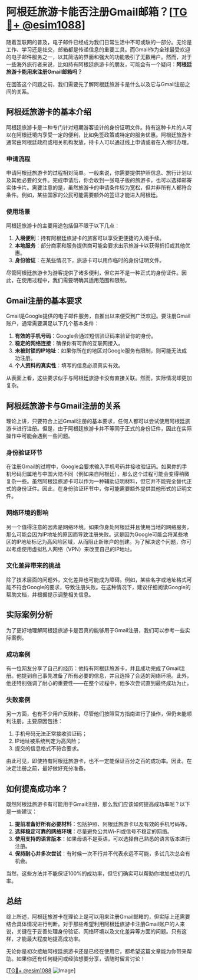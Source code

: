 # 阿根廷旅游卡能否注册Gmail邮箱？[[TG💪+ @esim1088](https://t.me/s/esim1088)]

随着互联网的普及，电子邮件已经成为我们日常生活中不可或缺的一部分。无论是工作、学习还是社交，邮箱都是传递信息的重要工具。而Gmail作为全球最受欢迎的电子邮件服务之一，以其简洁的界面和强大的功能吸引了无数用户。然而，对于一些海外旅行者来说，比如持有阿根廷旅游卡的朋友，可能会有一个疑问：**阿根廷旅游卡能用来注册Gmail邮箱吗？**

在回答这个问题之前，我们需要先了解阿根廷旅游卡是什么以及它与Gmail注册之间的关系。

## 阿根廷旅游卡的基本介绍

阿根廷旅游卡是一种专门针对短期游客设计的身份证明文件。持有这种卡片的人可以在阿根廷境内享受一定的便利，比如免签政策或特定的服务优惠。阿根廷旅游卡通常由阿根廷政府或相关机构发放，持卡人可以通过线上申请或者在入境时办理。

### 申请流程

申请阿根廷旅游卡的过程相对简单。一般来说，你需要提供护照信息、旅行计划以及其他必要的文件。完成申请后，你会收到一张电子版的旅游卡，也可以选择邮寄实体卡片。需要注意的是，虽然旅游卡的申请条件较为宽松，但并非所有人都符合条件。例如，某些国家的公民可能需要额外的签证才能进入阿根廷。

### 使用场景

阿根廷旅游卡的主要用途包括但不限于以下几点：

1. **入境便利**：持有阿根廷旅游卡的旅客可以享受更便捷的入境手续。
2. **本地服务**：部分商家和服务提供商可能会要求出示旅游卡以获得折扣或其他优惠。
3. **身份验证**：在某些情况下，旅游卡可以用作临时的身份证明文件。

尽管阿根廷旅游卡为游客提供了诸多便利，但它并不是一种正式的身份证件。因此，在使用过程中，我们需要明确其适用范围和限制。

## Gmail注册的基本要求

Gmail是Google提供的电子邮件服务，自推出以来便受到广泛欢迎。要注册Gmail账户，通常需要满足以下几个基本条件：

1. **有效的手机号码**：Google会通过短信验证码来验证你的身份。
2. **稳定的网络连接**：确保你有可靠的互联网接入。
3. **未被封锁的IP地址**：如果你所在的地区对Google服务有限制，则可能无法成功注册。
4. **个人资料的真实性**：填写的信息必须真实有效。

从表面上看，这些要求似乎与阿根廷旅游卡没有直接关联。然而，实际情况却更加复杂。

## 阿根廷旅游卡与Gmail注册的关系

理论上讲，只要符合上述Gmail注册的基本要求，任何人都可以尝试使用阿根廷旅游卡进行注册。但是，由于阿根廷旅游卡并不等同于正式的身份证件，因此在实际操作中可能会遇到一些问题。

### 身份验证环节

在注册Gmail的过程中，Google会要求输入手机号码并接收验证码。如果你的手机号码归属地与中国大陆不同（例如来自阿根廷），那么这个过程可能会变得稍微复杂一些。虽然阿根廷旅游卡可以作为一种辅助证明材料，但它并不能完全替代正式的身份证件。因此，在身份验证环节中，你可能需要额外提供其他形式的证明文件。

### 网络环境的影响

另一个值得注意的因素是网络环境。如果你身处阿根廷并且使用当地的网络服务，那么可能会因为IP地址的原因而导致注册失败。这是因为Google可能会将某些地区的IP地址标记为高风险区域，从而阻止新账户的创建。为了解决这个问题，你可以考虑使用虚拟私人网络（VPN）来改变自己的IP地址。

### 文化差异带来的挑战

除了技术层面的问题外，文化差异也可能成为障碍。例如，某些名字或地址格式可能不符合Google的要求，导致注册失败。在这种情况下，建议仔细阅读Google的帮助文档，并根据提示调整相关信息。

## 实际案例分析

为了更好地理解阿根廷旅游卡是否真的能够用于Gmail注册，我们可以参考一些实际案例。

### 成功案例

有一位网友分享了自己的经历：他持有阿根廷旅游卡，并且成功完成了Gmail注册。他提到自己事先准备了所有必要的信息，并且选择了合适的网络环境。此外，他还特别强调了耐心的重要性——在整个过程中，他多次尝试直到最终成功为止。

### 失败案例

另一方面，也有不少用户反映称，尽管他们按照官方指南进行了操作，但仍未能顺利注册。主要原因包括：

1. 手机号码无法正常接收验证码；
2. IP地址被系统判定为高风险；
3. 提交的信息格式不符合要求。

由此可见，即使持有阿根廷旅游卡，也不一定能保证百分之百的成功率。因此，在决定注册之前，最好做好充分准备。

## 如何提高成功率？

既然阿根廷旅游卡有可能用于Gmail注册，那么我们应该如何提高成功率呢？以下是一些建议：

1. **提前准备好所有必要材料**：包括护照、阿根廷旅游卡以及有效的手机号码等。
2. **选择稳定可靠的网络环境**：尽量避免公共Wi-Fi或信号不稳定的网络。
3. **使用支持的语言版本**：如果母语不是英语，可以选择自己熟悉的语言版本进行注册。
4. **保持耐心并多次尝试**：有时候一次不行并不代表永远不可能，多试几次总会有机会。

当然，这些方法并不能保证100%的成功率，但它们确实可以帮助你增加成功的几率。

## 总结

综上所述，阿根廷旅游卡在理论上是可以用来注册Gmail邮箱的，但实际上还需要结合具体情况进行判断。对于那些希望利用阿根廷旅游卡注册Gmail账户的人来说，关键在于妥善处理身份验证、网络环境以及文化差异等方面的问题。只有这样，才能最大程度地提高成功率。

无论你是初次接触阿根廷旅游卡还是已经在使用它，都希望这篇文章能为你带来帮助。如果你还有任何疑问或经验想要分享，请随时留言讨论！

[[TG💪+ @esim1088](https://t.me/s/esim1088) ![Image](https://i.postimg.cc/4NQfJmqS/Snipaste-2025-05-13-00-14-12.png)]